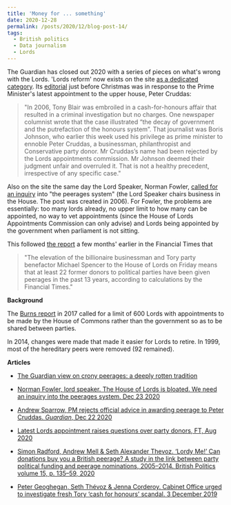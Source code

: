 ```yaml
---
title: 'Money for ... something'
date: 2020-12-28
permalink: /posts/2020/12/blog-post-14/
tags:
  - British politics
  - Data journalism
  - Lords
---
```


The Guardian has closed out 2020 with a series of pieces on what's wrong with the Lords. 'Lords reform' now exists on the site [as a dedicated category](https://www.theguardian.com/politics/lordreform). Its [editorial](https://www.theguardian.com/commentisfree/2020/dec/23/the-guardian-view-on-crony-peerages-a-deeply-rotten-tradition) just before Christmas was in response to the Prime Minister's latest appointment to the upper house, Peter Cruddas:

> "In 2006, Tony Blair was embroiled in a cash-for-honours affair that resulted in a criminal investigation but no charges. One newspaper columnist wrote that the case illustrated “the decay of government and the putrefaction of the honours system”. That journalist was Boris Johnson, who earlier this week used his privilege as prime minister to ennoble Peter Cruddas, a businessman, philanthropist and Conservative party donor. Mr Cruddas’s name had been rejected by the Lords appointments commission. Mr Johnson deemed their judgment unfair and overruled it. That is not a healthy precedent, irrespective of any specific case."

Also on the site the same day the Lord Speaker, Norman Fowler, [called for an inquiry](https://www.theguardian.com/commentisfree/2020/dec/23/house-of-lords-peerages-appointments) into "the peerages system" (the Lord Speaker chairs business in the House. The post was created in 2006). For Fowler, the problems are essentially: too many lords already, no upper limit to how many can be appointed, no way to vet appointments (since the House of Lords Appointments Commission can only advise) and Lords being appointed by the government when parliament is not sitting.

This followed [the report](https://www.ft.com/content/5a456127-6f9a-4f87-aacc-5a54d8da8da7) a few months' earlier in the Financial Times that

> "The elevation of the billionaire businessman and Tory party benefactor Michael Spencer to the House of Lords on Friday means that at least 22 former donors to political parties have been given peerages in the past 13 years, according to calculations by the Financial Times."



**Background**

The [Burns report](https://publications.parliament.uk/pa/cm201719/cmselect/cmpubadm/662/662.pdf) in 2017 called for a limit of 600 Lords with appointments to be made by the House of Commons rather than the government so as to be shared between parties.

In 2014, changes were made that made it easier for Lords to retire. In 1999, most of the hereditary peers were removed (92 remained).


**Articles**

- [The Guardian view on crony peerages: a deeply rotten tradition](https://www.theguardian.com/commentisfree/2020/dec/23/the-guardian-view-on-crony-peerages-a-deeply-rotten-tradition)

- [Norman Fowler, lord speaker. The House of Lords is bloated. We need an inquiry into the peerages system. Dec 23 2020](https://www.theguardian.com/commentisfree/2020/dec/23/house-of-lords-peerages-appointments)

- [Andrew Sparrow, PM rejects official advice in awarding peerage to Peter Cruddas. *Guardian*, Dec 22 2020](https://www.theguardian.com/politics/2020/dec/22/pm-rejects-official-advice-in-awarding-peter-cruddas-peerage)

- [Latest Lords appointment raises questions over party donors, FT, Aug 2020](https://www.ft.com/content/5a456127-6f9a-4f87-aacc-5a54d8da8da7)

- [Simon Radford, Andrew Mell & Seth Alexander Thevoz. ‘Lordy Me!’ Can donations buy you a British peerage? A study in the link between party political funding and peerage nominations, 2005–2014. British Politics volume 15, p. 135–59, 2020](https://link.springer.com/article/10.1057/s41293-019-00109-4)

- [Peter Geoghegan, Seth Thévoz & Jenna Corderoy. Cabinet Office urged to investigate fresh Tory ‘cash for honours’ scandal. 3 December 2019](https://www.opendemocracy.net/en/dark-money-investigations/cabinet-office-urged-to-investigate-fresh-tory-cash-for-honours-scandal/)
